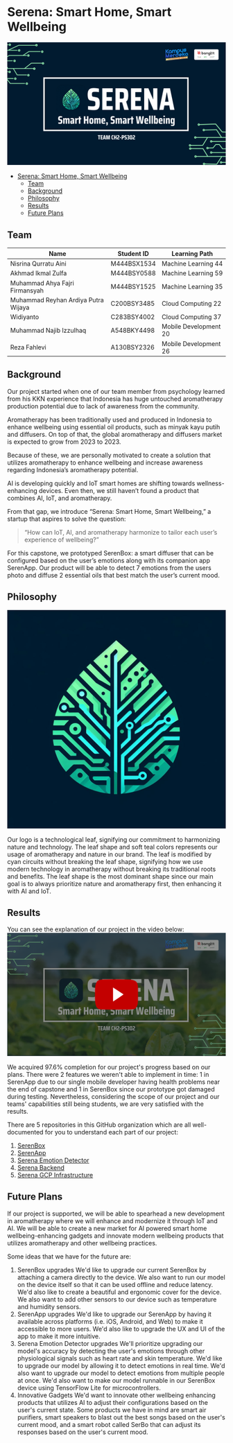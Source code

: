 # Serena: Smart Home, Smart Wellbeing

![Serena Banner](<./profile/Serena Banner.png>)

- [Serena: Smart Home, Smart Wellbeing](#serena-smart-home-smart-wellbeing)
  - [Team](#team)
  - [Background](#background)
  - [Philosophy](#philosophy)
  - [Results](#results)
  - [Future Plans](#future-plans)

## Team

| Name                                | Student ID  | Learning Path         |
| ----------------------------------- | ----------- | --------------------- |
| Nisrina Qurratu Aini                | M444BSX1534 | Machine Learning 44   |
| Akhmad Ikmal Zulfa                  | M444BSY0588 | Machine Learning 59   |
| Muhammad Ahya Fajri Firmansyah      | M444BSY1525 | Machine Learning 35   |
| Muhammad Reyhan Ardiya Putra Wijaya | C200BSY3485 | Cloud Computing 22    |
| Widiyanto                           | C283BSY4002 | Cloud Computing 37    |
| Muhammad Najib Izzulhaq             | A548BKY4498 | Mobile Development 20 |
| Reza Fahlevi                        | A130BSY2326 | Mobile Development 26 |

## Background

Our project started when one of our team member from psychology learned from his KKN experience that Indonesia has
huge untouched aromatherapy production potential due to lack of awareness from the community.

Aromatherapy has been traditionally used and produced in Indonesia to enhance wellbeing using essential oil products,
such as minyak kayu putih and diffusers. On top of that, the global aromatherapy and diffusers market is expected
to grow from 2023 to 2023.

Because of these, we are personally motivated to create a solution that utilizes aromatherapy to enhance wellbeing and
increase awareness regarding Indonesia’s aromatherapy potential.

AI is developing quickly and IoT smart homes are shifting towards wellness-enhancing devices.
Even then, we still haven’t found a product that combines AI, IoT, and aromatherapy.

From that gap, we introduce “Serena: Smart Home, Smart Wellbeing,”
a startup that aspires to solve the question:

> “How can IoT, AI, and aromatherapy harmonize to tailor each user’s experience of wellbeing?”

For this capstone, we prototyped SerenBox: a smart diffuser that can be configured based on the user’s emotions along with its companion app SerenApp.
Our product will be able to detect 7 emotions from the users photo and diffuse 2 essential oils
that best match the user’s current mood.

## Philosophy

![Serena Logo](<./profile/Serena Logo.jpeg>)

Our logo is a technological leaf, signifying our commitment to harmonizing nature and technology.
The leaf shape and soft teal colors represents our usage of aromatherapy and nature in our brand.
The leaf is modified by cyan circuits without breaking the leaf shape, signifying how we use modern technology
in aromatherapy without breaking its traditional roots and benefits. The leaf shape
is the most dominant shape since our main goal is to always prioritize nature and aromatherapy first, then enhancing it with AI and IoT.

## Results

You can see the explanation of our project in the video below:
[![Presentation Thumb](<./profile/Presentation Thumb.png>)](https://youtu.be/A52kqebpRqg)

We acquired 97.6% completion for our project's progress based on our plans. There were 2 features
we weren't able to implement in time: 1 in SerenApp due to our single mobile developer
having health problems near the end of capstone and 1 in SerenBox since our prototype got damaged during testing.
Nevertheless, considering the scope of our project and
our teams' capabilities still being students, we are very satisfied with the results.

There are 5 repositories in this GitHub organization which are all well-documented
for you to understand each part of our project:

1. [SerenBox](https://github.com/Serena-Smart-Home-Smart-Wellbeing/serena-serenbox)
2. [SerenApp](https://github.com/Serena-Smart-Home-Smart-Wellbeing/serena-serenapp)
3. [Serena Emotion Detector](https://github.com/Serena-Smart-Home-Smart-Wellbeing/serena-emotion-detector)
4. [Serena Backend](https://github.com/Serena-Smart-Home-Smart-Wellbeing/serena-backend)
5. [Serena GCP Infrastructure](https://github.com/Serena-Smart-Home-Smart-Wellbeing/serena-infrastructure)

## Future Plans

If our project is supported, we will be able to spearhead a new development in aromatherapy where
we will enhance and modernize it through IoT and AI. We will be able to create a new market
for AI powered smart home wellbeing-enhancing gadgets and innovate modern wellbeing
products that utilizes aromatherapy and other wellbeing practices.

Some ideas that we have for the future are:

1. SerenBox upgrades
   We'd like to upgrade our current SerenBox by attaching a camera directly to the device.
   We also want to run our model on the device itself so that it can be used offline and
   reduce latency. We'd also like to create a beautiful and ergonomic cover for the device. We
   also want to add other sensors to our device such as temperature and humidity sensors.
2. SerenApp upgrades
   We'd like to upgrade our SerenApp by having it available across platforms (i.e. iOS, Android, and Web) to
   make it accessible to more users. We'd also like to upgrade the UX and UI of the app to make it more intuitive.
3. Serena Emotion Detector upgrades
   We'll prioritize upgrading our model's accuracy by detecting the user's emotions through
   other physiological signals such as heart rate and skin temperature.
   We'd like to upgrade our model by allowing it to detect emotions in real time.
   We'd also want to upgrade our model to detect emotions from multiple people at once. We'd also want to
   make our model runnable in our SerenBox device using TensorFlow Lite for microcontrollers.
4. Innovative Gadgets
   We'd want to innovate other wellbeing enhancing products that utilizes AI to adjust
   their configurations based on the user's current state. Some products we have in mind
   are smart air purifiers, smart speakers to blast out the best songs based on the user's current mood,
   and a smart robot called SerBo that can adjust its responses based on the user's current mood.
